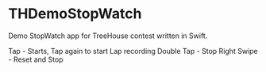 THDemoStopWatch
===============

Demo StopWatch app for TreeHouse contest written in Swift.

Tap - Starts, Tap again to start Lap recording
Double Tap - Stop
Right Swipe - Reset and Stop

